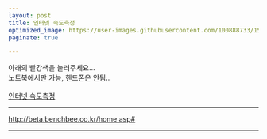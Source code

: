 ```yaml
---
layout: post
title: 인터넷 속도측정
optimized_image: https://user-images.githubusercontent.com/100888733/156873489-4d6c24a3-a097-4103-9151-fadcc7f0f945.jpg
paginate: true

---
```

아래의 빨강색을 눌러주세요... <br>
노트북에서만 가능, 핸드폰은 안됨.. <br> <br>
[인터넷 속도측정](http://beta.benchbee.co.kr/home.asp#)

---

http://beta.benchbee.co.kr/home.asp#

---

